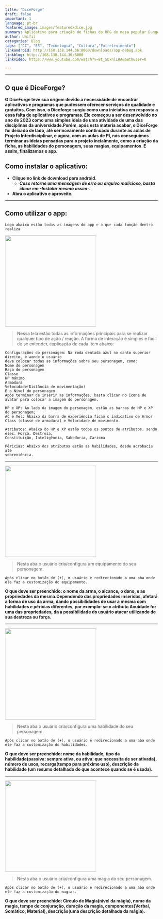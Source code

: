 ```yaml
---
title: "DiceForge"
draft: false
important: 1
language: pt-br
featured_image: images/featured/dice.jpg
summary: Aplicativo para criação de fichas do RPG de mesa popular Dungeons and Dragons.
author: Unifil
categories: Blog
tags: ["CC", "ES", "Tecnologia", "Cultura","Entretenimento"] 
linkandroid: http://168.138.144.36:8000/downloads/app-debug.apk
linkblog: http://168.138.144.36:8000
linkvideo: https://www.youtube.com/watch?v=9t_SOxnlLRA&authuser=0

---
```

---
## O que é DiceForge?
**O DiceForge teve sua origem devido a necessidade de encontrar aplicativos e programas que pudessem oferecer serviços de qualidade e gratuitos. Com isso, o Diceforge surgiu como uma iniciativa em resposta a essa falta de aplicativos e programas. Ele começou a ser desenvolvido no ano de 2023 como uma simples ideia de uma atividade de uma das disciplinas da universidade.Porém, após esta materia acabar, o DiceForge foi deixado de lado, até ser novamente continuado durante as aulas de Projeto Interdisciplinar, e agora, com as aulas de PI, nós conseguimos terminar as ideias pensadas para o projeto incialmente, como a criação da ficha, as habilidades do personagem, suas magias, equipamentos. E assim, finalizamos o app.**

## Como instalar o aplicativo:
- **Clique no link de download para android.**
    - ***Caso retorne uma mensagem de erro ou arquivo malicioso, basta clicar em -Instalar mesmo assim-.***
- **Abra o aplicativo e aproveite.**
***
## Como utilizar o app:
```
Logo abaixo estão todas as imagens do app e o que cada função dentro realiza
```
  __<img src="https://github.com/Genji22525/extensao/blob/main/imagem/telaInicial.jpg?raw=true" width="300">__
  >Nessa tela estão todas as informações principais para se realizar qualquer tipo de 
  ação / reação.
  A forma de interação é simples e fácil de se entender, explicação de cada item abaixo:
  ```
  Configurações do personagem: Na roda dentada azul no canto superior direito, é aonde o usuário
  deve colocar todas as informações sobre seu personagem, como:
  Nome do personagem
  Raça do personagem
  Classe
  HP máximo
  Armadura
  Velocidade(Distância de movimentação)
  E o Nivel do personagem
  Após terminar de inserir as informações, basta clicar no Icone de avatar para colocar a imagem do personagem.
  ```
  ```
  HP e XP: Ao lado da imagem do personagem, estão as barras de HP e XP do personagem;
  AC e Vel: Abaixo da barra de experiência ficam o indicativo de Armor Class (classe de armadura) e Velocidade de movimento.

  ```
  ```
  Atributos: Abaixo do HP e XP estão todos os pontos de atributos, sendo eles: Força, Destreza,
  Constituição, Inteligência, Sabedoria, Carisma
  ```
  ```
  Pêricias: Abaixo dos atributos estão as habilidades, desde acrobacia até 
  sobreviência.
  ```
  ***
__<img src="https://github.com/Genji22525/extensao/blob/main/imagem/equipamento.jpg?raw=true" width="300">__
>Nesta aba o usuário cria/configura um equipamento do seu personagem.
```
Após clicar no botão de (+), o usuário é redirecionado a uma aba onde ele faz a customização do equipamento.
```
**O que deve ser preenchido: o nome da arma, o alcance, o dano, e as propriedades da mesma.Dependendo das propriedades inseridas, afetará a forma de uso da arma, dando possibilidades de usar a mesma com habilidades e pêricias diferentes, por exemplo: se o atributo Acuidade for uma das propriedades, da a possibilidade do usuário atacar utilizando de sua destreza ou força.**
***
__<img src="https://github.com/Genji22525/extensao/blob/main/imagem/habilidades.jpg?raw=true" width="300">__
>Nesta aba o usuário cria/configura uma habilidade do seu personagem.
```
Após clicar no botão de (+), o usuário é redirecionado a uma aba onde ele faz a customização do habilidades.
```
**O que deve ser preenchido: nome da habilidade, tipo da habilidade(passiva: sempre ativa, ou ativa: que necessita de ser ativada), número de usos, recarga(tempo para próximo uso), descrição da habilidade (um resumo detalhado do que acontece quando se é usada).**
***
__<img src="https://github.com/Genji22525/extensao/blob/main/imagem/magias.jpg?raw=true" width="300" >__

>Nesta aba o usuário cria/configura uma magia do seu personagem.
```
Após clicar no botão de (+), o usuário é redirecionado a uma aba onde ele faz a customização do magias.
```
**O que deve ser preenchido: Circulo de Magia(nível da mágia), nome da magia, tempo de conjuração, duração da magia, componentes(Verbal, Somático, Material), descrição(uma descrição detalhada da mágia).**

